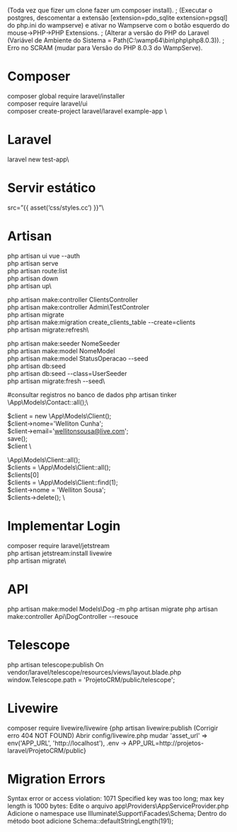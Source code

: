 (Toda vez que fizer um clone fazer um composer install).
;
(Executar o postgres, descomentar a extensão [extension=pdo_sqlite
extension=pgsql] do php.ini do wampserve) e ativar no Wampserve com o botão esquerdo do mouse->PHP->PHP Extensions.
;
(Alterar a versão do PHP do Laravel (Variável de Ambiente do Sistema = Path(C:\wamp64\bin\php\php8.0.3)).
;
Erro no SCRAM (mudar para Versão do PHP 8.0.3 do WampServe).

# Composer
composer global require laravel/installer \
composer require laravel/ui \
composer create-project laravel/laravel example-app \

# Laravel
laravel new test-app\

# Servir estático
src=”{{ asset(‘css/styles.cc’) }}”\

# Artisan
php artisan ui vue --auth\
php artisan serve\
php artisan route:list\
php artisan down\
php artisan up\

php artisan make:controller ClientsController\
php artisan make:controller Admin\TestControler\
php artisan migrate\
php artisan make:migration create_clients_table --create=clients\
php artisan migrate:refresh\

php artisan make:seeder NomeSeeder\
php artisan make:model NomeModel\
php artisan make:model StatusOperacao --seed\
php artisan db:seed\
php artisan db:seed --class=UserSeeder\
php artisan migrate:fresh --seed\

#consultar registros no banco de dados 
php artisan tinker\
\App\Models\Contact::all();\

$client = new \App\Models\Client(); \
$client->nome='Welliton Cunha'; \
$client->email='wellitonsousa@live.com'; \
save(); \
$client \

\App\Models\Client::all(); \
$clients = \App\Models\Client::all();\
$clients[0] \
$clients = \App\Models\Client::find(1); \
$client->nome = 'Welliton Sousa'; \
$clients->delete(); \

# Implementar Login
composer require laravel/jetstream\
php artisan jetstream:install livewire\
php artisan migrate\


# API
php artisan make:model  Models\Dog -m
php artisan migrate
php artisan make:controller Api\DogController --resouce 

# Telescope
php artisan telescope:publish
On vendor/laravel/telescope/resources/views/layout.blade.php
window.Telescope.path = 'ProjetoCRM/public/telescope';

# Livewire
composer require livewire/livewire
{php artisan livewire:publish (Corrigir erro 404 NOT FOUND)
Abrir config/livewire.php mudar 'asset_url' => env('APP_URL', 'http://localhost'),
.env -> APP_URL=http://projetos-laravel/ProjetoCRM/public}

# Migration Errors
Syntax error or access violation: 1071 Specified key was too long; max key length is 1000 bytes:
Edite o arquivo app\Providers\AppServiceProvider.php
Adicione o namespace use Illuminate\Support\Facades\Schema;
Dentro do método boot adicione Schema::defaultStringLength(191);
